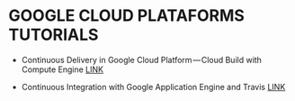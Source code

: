 # GOOGLE CLOUD PLATAFORMS TUTORIALS

* Continuous Delivery in Google Cloud Platform — Cloud Build with Compute Engine
[LINK](https://medium.com/google-cloud/continuous-delivery-in-google-cloud-platform-cloud-build-with-compute-engine-a95bf4fd1821)

* Continuous Integration with Google Application Engine and Travis
[LINK](https://medium.com/coinmonks/continuous-integration-with-google-application-engine-and-travis-d822b751fb47)